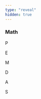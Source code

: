 ```yaml
---
type: "reveal"
hidden: true
---
```


<section>
	<h3>Math</h3>
	<p>P</p>
	<p>E</p>
	<p>M</p>
	<p>D</p>
	<p>A</p>
	<p>S</p>
</section>
